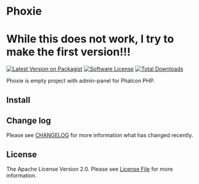 # Phoxie

# While this does not work, I try to make the first version!!!

[![Latest Version on Packagist][ico-version]][link-packagist]
[![Software License][ico-license]](license.md)
[![Total Downloads][ico-downloads]][link-downloads]

Phoxie is empty project with admin-panel for Phalcon PHP.

## Install

## Change log

Please see [CHANGELOG](changelog.md) for more information what has changed recently.

## License

The Apache License Version 2.0. Please see [License File](license.md) for more information.

[ico-version]: https://img.shields.io/packagist/v/zhukmax/phoxie.svg?style=flat-square
[ico-license]: https://img.shields.io/badge/license-Apache%202-brightgreen.svg?style=flat-square
[ico-downloads]: https://img.shields.io/packagist/dt/zhukmax/phoxie.svg?style=flat-square

[link-packagist]: https://packagist.org/packages/zhukmax/phoxie
[link-downloads]: https://packagist.org/packages/zhukmax/phoxie
